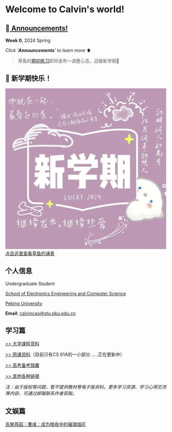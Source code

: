 # Welcome to Calvin's world!

## 📢[ Announcements!](/24sp/week0) 

**Week 0**, 2024 Spring

*Click '**Announcements**' to learn more* ⬆️

> 草鱼的[期初练习](/24sp/exam0)即将发布～调整心态，迎接新学期🤗

## 🎉 新学期快乐！

![happy 新学期!](/24sp/newsemester.jpg)
[点击这里查看草鱼的课表](/schedule/24sp)

## 个人信息

Undergraduate Student

[School of Electronics Engineering and Computer Science](https://eecs.pku.edu.cn)

[Peking University](https://www.pku.edu.cn/)

**Email**: calvincao@stu.pku.edu.cn

## 学习篇

[>> 大学课程资料](university_courses)

[>> 网课资料](online_course)（目前只有CS 61A的一小部分……正在更新中）

[>> 高考备考锦囊](gaokao)

[>> 其他各种链接](links)

*注：由于版权等问题，暂不提供教材等电子版资料。更多学习资源、学习心得交流等内容，可通过邮箱联系作者获取。*

## 文娱篇

[吉聚燕园｜曹彧：成为暗夜中的璀璨烟花](https://mp.weixin.qq.com/s/zs2K9cgmLi-b9N5gp6V9Jg)
